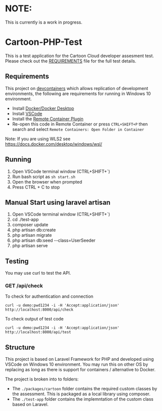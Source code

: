 # NOTE:


This is currently is a work in progress.


# Cartoon-PHP-Test

This is a test application for the Cartoon Cloud developer assesment test.
Please check out the [REQUIREMENTS](./REQUIREMENTS.md) file for the full test details.


## Requirements

This project on [devcontainers](https://code.visualstudio.com/docs/remote/containers) which allows replication of development environments, the following are requirements for running in Windows 10 environment.

* Install [Docker/Docker Desktop ](https://www.docker.com/products/docker-desktop)
* Install [VSCode](https://code.visualstudio.com/)
* Install the [Remote Container Plugin](https://marketplace.visualstudio.com/items?itemName=ms-vscode-remote.remote-containers)
* Re-open this code in Remote Container or press ``CTRL+SHIFT+P`` then search and select ``Remote Containers: Open Folder in Container``

Note: If you are using WLS2 see https://docs.docker.com/desktop/windows/wsl/


## Running

1. Open VSCode terminal window (CTRL+SHIFT+`) 
2. Run bash script as ``sh start.sh``
3. Open the browser when prompted
4. Press CTRL + C to stop


## Manual Start using laravel artisan
1. Open VSCode terminal window (CTRL+SHIFT+`) 
2. cd ./test-app
3. composer update
4. php artisan db:create
5. php artisan migrate
6. php artisan db:seed --class=UserSeeder
7. php artisan serve

## Testing
You may use curl to test the API.

### GET /api/check

To check for authentication and connection

```curl -u demo:pwd1234 -i -H 'Accept:application/json' http://localhost:8000/api/check```

To check output of test code

```curl -u demo:pwd1234 -i -H 'Accept:application/json' http://localhost:8000/api/test```


## Structure

This project is based on Laravel Framework for PHP and developed using VSCode on Windows 10 environment. You may run this on other OS by replacing as long as there is support for containers / alternative to Docker.

The project is broken into to folders:

* The ```./packages/cartoon``` folder contains the required custom classes by the assessment. This is packaged as a local library using composer.
* The ```./test-app``` folder contains the implemntation of the custom class based on Laravel.
